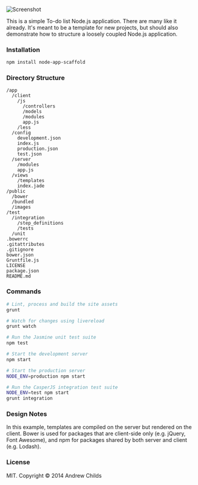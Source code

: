 ![Screenshot](http://i.imgur.com/U9N84a7.png)

This is a simple To-do list Node.js application. There are many like it already. It's meant to be a template for new projects, but should also demonstrate how to structure a loosely coupled Node.js application.

### Installation

```sh
npm install node-app-scaffold
```

### Directory Structure

```
/app
  /client
    /js
      /controllers
      /models
      /modules
      app.js
    /less
  /config
    development.json
    index.js
    production.json
    test.json
  /server
    /modules
    app.js
  /views
    /templates
    index.jade
/public
  /bower
  /bundled
  /images
/test
  /integration
    /step_definitions
    /tests
  /unit
.bowerrc
.gitattributes
.gitignore
bower.json
Gruntfile.js
LICENSE
package.json
README.md
```

### Commands

```sh
# Lint, process and build the site assets
grunt

# Watch for changes using livereload
grunt watch

# Run the Jasmine unit test suite
npm test

# Start the development server
npm start

# Start the production server
NODE_ENV=production npm start

# Run the CasperJS integration test suite
NODE_ENV=test npm start
grunt integration
```

### Design Notes

In this example, templates are compiled on the server but rendered on the client. Bower is used for packages that are client-side only (e.g. jQuery, Font Awesome), and npm for packages shared by both server and client (e.g. Lodash).

### License

MIT. Copyright &copy; 2014 Andrew Childs
